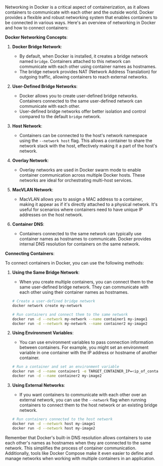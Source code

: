 Networking in Docker is a critical aspect of containerization, as it allows containers to communicate with each other and the outside world. Docker provides a flexible and robust networking system that enables containers to be connected in various ways. Here's an overview of networking in Docker and how to connect containers:

**Docker Networking Concepts**:

1. **Docker Bridge Network**:
   - By default, when Docker is installed, it creates a bridge network named `bridge`. Containers attached to this network can communicate with each other using container names as hostnames.
   - The bridge network provides NAT (Network Address Translation) for outgoing traffic, allowing containers to reach external networks.

2. **User-Defined Bridge Networks**:
   - Docker allows you to create user-defined bridge networks. Containers connected to the same user-defined network can communicate with each other.
   - User-defined bridge networks offer better isolation and control compared to the default `bridge` network.

3. **Host Network**:
   - Containers can be connected to the host's network namespace using the `--network host` flag. This allows a container to share the network stack with the host, effectively making it a part of the host's network.

4. **Overlay Network**:
   - Overlay networks are used in Docker swarm mode to enable container communication across multiple Docker hosts. These networks are ideal for orchestrating multi-host services.

5. **MacVLAN Network**:
   - MacVLAN allows you to assign a MAC address to a container, making it appear as if it's directly attached to a physical network. It's useful for scenarios where containers need to have unique IP addresses on the host network.

6. **Container DNS**:
   - Containers connected to the same network can typically use container names as hostnames to communicate. Docker provides internal DNS resolution for containers on the same network.

**Connecting Containers**:

To connect containers in Docker, you can use the following methods:

1. **Using the Same Bridge Network**:
   - When you create multiple containers, you can connect them to the same user-defined bridge network. They can communicate with each other using their container names as hostnames.

   ```bash
   # Create a user-defined bridge network
   docker network create my-network

   # Run containers and connect them to the same network
   docker run -d --network my-network --name container1 my-image1
   docker run -d --network my-network --name container2 my-image2
   ```

2. **Using Environment Variables**:
   - You can use environment variables to pass connection information between containers. For example, you might set an environment variable in one container with the IP address or hostname of another container.

   ```bash
   # Run a container and set an environment variable
   docker run -d --name container1 -e TARGET_CONTAINER_IP=<ip_of_container2> my-image1
   docker run -d --name container2 my-image2
   ```

3. **Using External Networks**:
   - If you want containers to communicate with each other over an external network, you can use the `--network` flag when running containers to connect them to the host network or an existing bridge network.

   ```bash
   # Run containers connected to the host network
   docker run -d --network host my-image1
   docker run -d --network host my-image2
   ```

Remember that Docker's built-in DNS resolution allows containers to use each other's names as hostnames when they are connected to the same network. This simplifies the process of container communication. Additionally, tools like Docker Compose make it even easier to define and manage networks when working with multiple containers in an application.